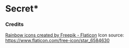# Secret*

### Credits
<a href="https://www.flaticon.com/free-icons/rainbow" title="rainbow icons">Rainbow icons created by Freepik - Flaticon</a>
Icon source: https://www.flaticon.com/free-icon/star_6584630